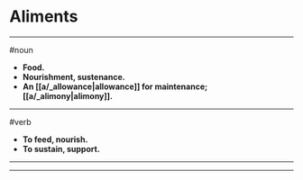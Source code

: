 # Aliments
---
#noun
- **Food.**
- **Nourishment, sustenance.**
- **An [[a/_allowance|allowance]] for maintenance; [[a/_alimony|alimony]].**
---
#verb
- **To feed, nourish.**
- **To sustain, support.**
---
---
